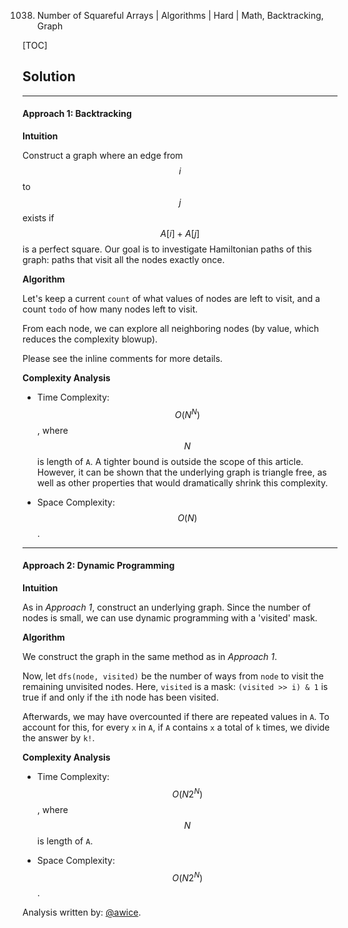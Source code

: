 1038. Number of Squareful Arrays | Algorithms | Hard | Math, Backtracking, Graph

[TOC]

## Solution
---
#### Approach 1: Backtracking

**Intuition**

Construct a graph where an edge from $$i$$ to $$j$$ exists if $$A[i] + A[j]$$ is a perfect square.  Our goal is to investigate Hamiltonian paths of this graph: paths that visit all the nodes exactly once.

**Algorithm**

Let's keep a current `count` of what values of nodes are left to visit, and a count `todo` of how many nodes left to visit.

From each node, we can explore all neighboring nodes (by value, which reduces the complexity blowup).

Please see the inline comments for more details.



**Complexity Analysis**

* Time Complexity:  $$O(N^N)$$, where $$N$$ is length of `A`.  A tighter bound is outside the scope of this article.  However, it can be shown that the underlying graph is triangle free, as well as other properties that would dramatically shrink this complexity.

* Space Complexity:  $$O(N)$$.




---
#### Approach 2: Dynamic Programming

**Intuition**

As in *Approach 1*, construct an underlying graph.  Since the number of nodes is small, we can use dynamic programming with a 'visited' mask.

**Algorithm**

We construct the graph in the same method as in *Approach 1*.

Now, let `dfs(node, visited)` be the number of ways from `node` to visit the remaining unvisited nodes.  Here, `visited` is a mask: `(visited >> i) & 1` is true if and only if the `i`th node has been visited.

Afterwards, we may have overcounted if there are repeated values in `A`.  To account for this, for every `x` in `A`, if `A` contains `x` a total of `k` times, we divide the answer by `k!`.



**Complexity Analysis**

* Time Complexity:  $$O(N 2^N)$$, where $$N$$ is length of `A`.

* Space Complexity:  $$O(N 2^N)$$.




Analysis written by: [@awice](https://leetcode.com/awice).
